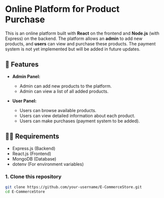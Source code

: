 # Online Platform for Product Purchase

This is an online platform built with **React** on the frontend and **Node.js** (with Express) on the backend. The platform allows an **admin** to add new products, and **users** can view and purchase these products. The payment system is not yet implemented but will be added in future updates.

## 🚀 Features

- **Admin Panel:**
  - Admin can add new products to the platform.
  - Admin can view a list of all added products.
  
- **User Panel:**
  - Users can browse available products.
  - Users can view detailed information about each product.
  - Users can make purchases (payment system to be added).

## 🧑‍💻 Requirements

- Express.js (Backend)
- React.js (Frontend)
- MongoDB (Database)
- dotenv (For environment variables)

### 1. Clone this repository

```bash
git clone https://github.com/your-username/E-CommerceStore.git
cd E-CommerceStore


